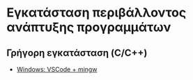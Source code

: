 # Εγκατάσταση περιβάλλοντος ανάπτυξης προγραμμάτων

## Γρήγορη εγκατάσταση (C/C++)

- [Windows: VSCode + mingw](./fast_setup_vscode_c_cpp.pdf)
